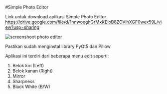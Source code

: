 #Simple Photo Editor

Link untuk download aplikasi Simple Photo Editor https://drive.google.com/file/d/1nnwoeghGrMxKEibB8ZOVihXGF0wex59L/view?usp=sharing

![screenshoot photo editor](https://github.com/user-attachments/assets/4bf63d23-3267-4943-82b2-b2970f7838df)

Pastikan sudah menginstal library PyQt5 dan Pillow

Aplikasi ini terdiri dari beberapa menu edit seperti:
1. Belok kiri (Left)
2. Belok kanan (Right)
3. Mirror
4. Sharpness
5. Black White (B/W)
